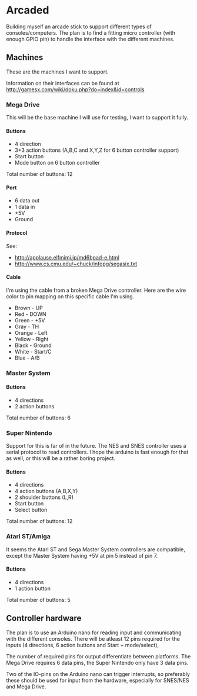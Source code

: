# Arcaded
Building myself an arcade stick to support different types of consoles/computers. The plan is to find a fitting micro controller (with enough GPIO pin) to handle the interface with the different machines.

## Machines
These are the machines I want to support.

Information on their interfaces can be found at http://gamesx.com/wiki/doku.php?do=index&id=controls


### Mega Drive
This will be the base machine I will use for testing, I want to support it fully.

#### Buttons

 * 4 direction
 * 3+3 action buttons (A,B,C and X,Y,Z for 6 button controller support)
 * Start button
 * Mode button on 6 button controller

Total number of buttons: 12

#### Port

 * 6 data out
 * 1 data in
 * +5V
 * Ground

#### Protocol
See:
 * http://applause.elfmimi.jp/md6bpad-e.html
 * http://www.cs.cmu.edu/~chuck/infopg/segasix.txt

#### Cable
I'm using the cable from a broken Mega Drive controller. Here are the wire color to pin mapping on this specific cable I'm using.

 * Brown  - UP
 * Red    - DOWN
 * Green  - +5V
 * Gray   - TH
 * Orange - Left
 * Yellow - Right
 * Black  - Ground
 * White  - Start/C
 * Blue   - A/B

### Master System

#### Buttons
 * 4 directions
 * 2 action buttons

Total number of buttons: 6



### Super Nintendo
Support for this is far of in the future.
The NES and SNES controller uses a serial protocol to read controllers. I hope the arduino is fast enough for that as well, or this will be a rather boring project.
#### Buttons
 * 4 directions
 * 4 action buttons (A,B,X,Y)
 * 2 shoulder buttons (L,R)
 * Start button
 * Select button
 
Total number of buttons: 12



### Atari ST/Amiga

It seems the Atari ST and Sega Master System controllers are compatible, except the Master System having +5V at pin 5 instead of pin 7.

#### Buttons
 * 4 directions
 * 1 action button

Total number of buttons: 5



## Controller hardware

The plan is to use an Arduino nano for reading input and communicating with the different consoles. There will be atleast 12 pins required for the inputs (4 directions, 6 action buttons and Start + mode/select), 


The number of required pins for output differentiate between platforms. The Mega Drive requires 6 data pins, the Super Nintendo only have 3 data pins. 

Two of the IO-pins on the Arduino nano can trigger interrupts, so preferably these should be used for input from the hardware, especially for SNES/NES and Mega Drive.